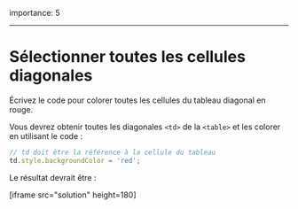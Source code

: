 importance: 5

---

# Sélectionner toutes les cellules diagonales

Écrivez le code pour colorer toutes les cellules du tableau diagonal en rouge.

Vous devrez obtenir toutes les diagonales `<td>` de la `<table>` et les colorer en utilisant le code :

```js
// td doit être la référence à la cellule du tableau
td.style.backgroundColor = 'red';
```

Le résultat devrait être :

[iframe src="solution" height=180]
